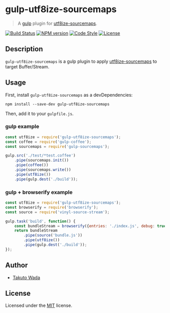 # gulp-utf8ize-sourcemaps

> A [gulp](https://github.com/wearefractal/gulp) plugin for [utf8ize-sourcemaps](https://github.com/twada/utf8ize-sourcemaps).

[![Build Status][travis-image]][travis-url]
[![NPM version][npm-image]][npm-url]
[![Code Style][style-image]][style-url]
[![License][license-image]][license-url]


## Description
`gulp-utf8ize-sourcemaps` is a gulp plugin to apply [utf8ize-sourcemaps](https://github.com/twada/utf8ize-sourcemaps) to target Buffer/Stream.


## Usage

First, install `gulp-utf8ize-sourcemaps` as a devDependencies:

```shell
npm install --save-dev gulp-utf8ize-sourcemaps
```

Then, add it to your `gulpfile.js`.


### gulp example

```javascript
const utf8ize = require('gulp-utf8ize-sourcemaps');
const coffee = require('gulp-coffee');
const sourcemaps = require('gulp-sourcemaps');

gulp.src('./test/*test.coffee')
    .pipe(sourcemaps.init())
    .pipe(coffee())
    .pipe(sourcemaps.write())
    .pipe(utf8ize())
    .pipe(gulp.dest('./build'));
```


### gulp + browserify example

```javascript
const utf8ize = require('gulp-utf8ize-sourcemaps');
const browserify = require('browserify');
const source = require('vinyl-source-stream');

gulp.task('build', function() {
    const bundleStream = browserify({entries: './index.js', debug: true}).bundle();
    return bundleStream
        .pipe(source('bundle.js'))
        .pipe(utf8ize())
        .pipe(gulp.dest('./build'));
});
```


## Author

* [Takuto Wada](http://github.com/twada)


## License

Licensed under the [MIT](http://twada.mit-license.org/2014-2020) license.


[npm-url]: https://npmjs.org/package/gulp-utf8ize-sourcemaps
[npm-image]: https://badge.fury.io/js/gulp-utf8ize-sourcemaps.svg

[travis-url]: http://travis-ci.org/twada/gulp-utf8ize-sourcemaps
[travis-image]: https://secure.travis-ci.org/twada/gulp-utf8ize-sourcemaps.svg?branch=master

[license-url]: http://twada.mit-license.org/2014-2020
[license-image]: http://img.shields.io/badge/license-MIT-brightgreen.svg

[style-url]: https://github.com/Flet/semistandard
[style-image]: https://img.shields.io/badge/code%20style-semistandard-brightgreen.svg
